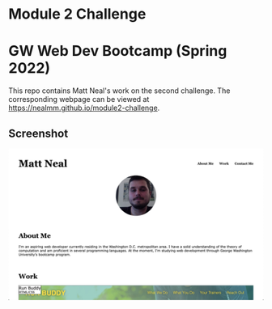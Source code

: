 # Module 2 Challenge
# GW Web Dev Bootcamp (Spring 2022)

This repo contains Matt Neal's work on the second challenge.
The corresponding webpage can be viewed at https://nealmm.github.io/module2-challenge.

## Screenshot
![screenshot of webpage](./screenshot.png)